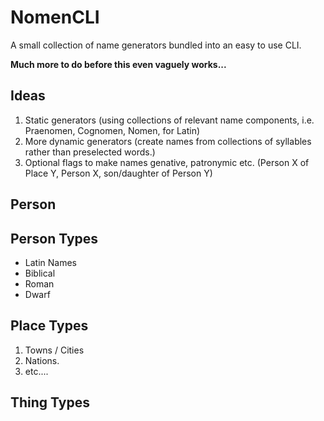 # NomenCLI
A small collection of name generators bundled into an easy to use CLI.

**Much more to do before this even vaguely works...**

## Ideas
1. Static generators (using collections of relevant name components, i.e. Praenomen, Cognomen, Nomen, for Latin)
2. More dynamic generators (create names from collections of syllables rather than preselected words.)
3. Optional flags to make names genative, patronymic etc. (Person X of Place Y, Person X, son/daughter of Person Y)

## Person

## Person Types
- Latin Names
- Biblical
- Roman
- Dwarf

## Place Types
1. Towns / Cities
2. Nations.
3. etc....

## Thing Types
